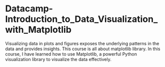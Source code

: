 # Datacamp-Introduction_to_Data_Visualization_with_Matplotlib
 Visualizing data in plots and figures exposes the underlying patterns in the data and provides insights. This course is all about matplotlib library.  In this course, I have learned how to use Matplotlib, a powerful Python visualization library to visualize the data effectively.
